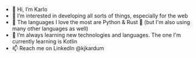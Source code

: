 - 👋 Hi, I’m Karlo
- 👀 I’m interested in developing all sorts of things, especially for the web
- 🐍 The languages I love the most are Python & Rust 🦀 (but I'm also using many other languages as well)
- 🦀 I’m always learning new technologies and languages. The one I'm currently learning is Kotlin
- 📫 Reach me on LinkedIn @kjkardum

<!---
kjkardum/kjkardum is a ✨ special ✨ repository because its `README.md` (this file) appears on your GitHub profile.
You can click the Preview link to take a look at your changes.
--->

